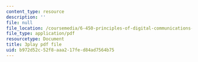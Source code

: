 ```yaml
---
content_type: resource
description: ''
file: null
file_location: /coursemedia/6-450-principles-of-digital-communications-i-fall-2006/b972d52c52f8aaa217fed84ad7564b75_pQDVHvW19vI.pdf
file_type: application/pdf
resourcetype: Document
title: 3play pdf file
uid: b972d52c-52f8-aaa2-17fe-d84ad7564b75
---
```

